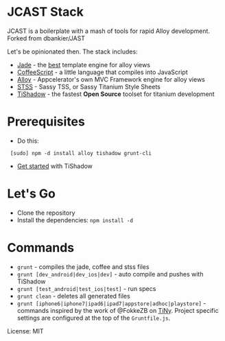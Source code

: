 # JCAST Stack

JCAST is a boilerplate with a mash of tools for rapid Alloy development. Forked from dbankier/JAST

Let's be opinionated then. The stack includes:

 * [Jade](http://jade-lang.com/) - the [best](http://www.yydigital.com/blog/2013/7/10/A_Case_For_Jade_With_Alloy) template engine for alloy views
 * [CoffeeScript](http://coffeescript.org/) - a little language that compiles into JavaScript
 * [Alloy](http://projects.appcelerator.com/alloy/docs/Alloy-bootstrap/index.html) - Appcelerator's own MVC Framework engine for alloy views
 * [STSS](https://github.com/RonaldTreur/STSS) - Sassy TSS, or Sassy Titanium Style Sheets
 * [TiShadow](http://tishadow.yydigital.com/) - the fastest __Open Source__ toolset for titanium development

# Prerequisites

 * Do this:
```
 [sudo] npm -d install alloy tishadow grunt-cli
```
 * [Get started](http://tishadow.yydigital.com/getting%20started) with TiShadow

# Let's Go

 * Clone the repository
 * Install the dependencies: `npm install -d`

# Commands

 * `grunt` - compiles the jade, coffee and stss files
 * `grunt [dev_android|dev_ios|dev]` - auto compile and pushes with TiShadow
 * `grunt [test_android|test_ios|test]` - run specs
 * `grunt clean` - deletes all generated files
 * `grunt [iphone6|iphone7|ipad6|ipad7|appstore|adhoc|playstore]` - commands inspired by the work of @FokkeZB on [TiNy](https://github.com/FokkeZB/tn). Project specific settings are configured at the top of the `Gruntfile.js`.

License: MIT
